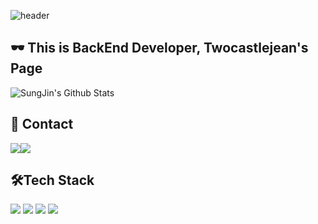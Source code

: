 ![header](https://capsule-render.vercel.app/api?type=waving&color=gradient&height=120&animation=fadeIn&section=footer&text=🧙‍♂️✨&fontAlign=70)


## 🕶️ This is BackEnd Developer, Twocastlejean's Page


![SungJin's Github Stats](https://github-readme-stats.vercel.app/api?username=twocastlejean&layout=compact)

## 📲 Contact
<div style="display:flex; flex-direction:row;">
    <a href="mailto:sjbin0301@gmail.com">
        <img src="https://img.shields.io/badge/Gmail-EA4335?style=for-the-badge&logo=Gmail&logoColor=white"> 
    </a>  
    <a href="https://www.instagram.com/slu_zz">
        <img src="https://img.shields.io/badge/Instagram-E4405F?style=for-the-badge&logo=Instagram&logoColor=white"> 
    </a>

</div>

## 🛠️Tech Stack
<img src="https://img.shields.io/badge/java-007396?logo=OpenJDK&logoColor=white">  <img src="https://img.shields.io/badge/Spring-6DB33F?logo=Spring&logoColor=white">  <img src="https://img.shields.io/badge/SpringBoot-6DB33F?logo=SpringBoot&logoColor=white">  <img src="https://img.shields.io/badge/MySQL-4479A1?logo=MySQL&logoColor=white">
